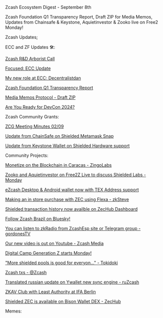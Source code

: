 Zcash Ecosystem Digest - September 8th

Zcash Foundation Q1 Transparency Report, Draft ZIP for Media Memos, Updates from Chainsafe & Keystone, Aquietinvestor & Zooko live on Free2 Monday! 

Zcash Updates;


ECC and ZF Updates 🛠️:

[Zcash R&D Arborist Call](https://www.youtube.com/watch?v=PAayYqN9mLw&t=6s)

[Focused: ECC Update](https://forum.zcashcommunity.com/t/focused-ecc-update/48735/6)

[My new role at ECC: Decentralistdan](https://forum.zcashcommunity.com/t/my-new-role-ecc-privacy-accelerationist-priv-acc/48738)

[Zcash Foundation Q1 Transparency Report](https://zfnd.org/the-zcash-foundations-q1-2024-report/)

[Media Memos Protocol - Draft ZIP](https://forum.zcashcommunity.com/t/media-memos-protocol-formally-called-zmail/48714) 

[Are You Ready for DevCon 2024?](https://x.com/jswihart/status/1832103518888718689?t=lE2sZOQMV7S0lH0kaYKNuA&s=19) 




Zcash Community Grants:

[ZCG Meeting Minutes 02/09](https://forum.zcashcommunity.com/t/zcash-community-grants-meeting-minutes-9-2-2024/48729)

[Update from ChainSafe on Shielded Metamask Snap](https://x.com/zcash/status/1831518558167195883)

[Update from Keystone Wallet on Shielded Hardware support](https://x.com/KeystoneWallet/status/1830651996996804872)





Community Projects:

[Monetize on the Blockchain in Caracas - ZingoLabs](https://x.com/ZingoLabs/status/1831688822377140428?t=r5hDTexre5AGLbRUhZBAYw&s=19) 

[Zooko and Aquietinvestor on Free2Z Live to discuss Shielded Labs - Monday](https://forum.zcashcommunity.com/t/shielded-labs-an-independent-non-us-organization/43855/54)

[eZcash Desktop & Android wallet now with TEX Address support](https://x.com/aarnott/status/1832769540016746965)

[Making an in store purchase with ZEC using Flexa - zkSteve](https://x.com/TheTungstenTank/status/1832528677457784853)

[Shielded transaction history now availble on ZecHub Dashboard](https://x.com/ZecHub/status/1831772062731661579)

[Follow Zcash Brazil on Bluesky!](https://bsky.app/profile/did:plc:esgnqxuni6bhn7zf66cqlywn)

[You can listen to zkRadio from ZcashEsp site or Telegram group - gordonesTV](https://x.com/gordonesTV/status/1832068978358768068)

[Our new video is out on Youtube - Zcash Media](https://x.com/zcashmedia/status/1832766381453869419)

[Digital Camp Generation Z starts Monday!](https://forum.zcashcommunity.com/t/digital-camp-generation-z/48643/3)

["More shielded pools is good for everyon..." - Tokidoki](https://x.com/luckytokidoki/status/1832794603466178608)

[Zcash txs - @Zcash](https://x.com/zcash/status/1831436435238568398?t=NEk5r-vNQzFeqrbr2nWFRg&s=19)

[Translated russian update on Ywallet new sync engine - ruZcash](https://x.com/ruZCASH/status/1832077644210307544)

[ZKAV Club with Least Authority at IFA Berlin](https://forum.zcashcommunity.com/t/zero-knowledge-audiovisual-club/43733/174)

[Shielded ZEC is available on Bison Wallet DEX - ZecHub](https://x.com/ZecHub/status/1830307666906026428)


Memes:
